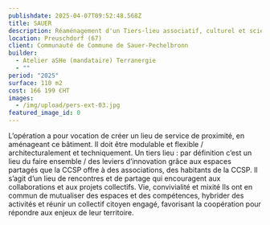 ```yaml
---
publishdate: 2025-04-07T09:52:48.568Z
title: SAUER
description: Réaménagement d'un Tiers-lieu associatif, culturel et scientifique K’RO
location: Preuschdorf (67)
client: Communauté de Commune de Sauer-Pechelbronn
builder:
  - Atelier aSHe (mandataire) Terranergie
  - ""
period: "2025"
surface: 110 m2
cost: 166 199 €HT
images:
  - /img/upload/pers-ext-03.jpg
featured_image_id: 0
---
```

L’opération a pour vocation de créer un lieu de service de proximité, en aménageant ce bâtiment. Il doit être modulable et flexible / architecturalement et techniquement. Un tiers lieu : par définition c’est un lieu du faire ensemble / des leviers d’innovation grâce aux espaces partagés que la CCSP offre à des associations, des habitants de la CCSP. Il s’agit d’un lieu de rencontres et de partage qui encouragent aux collaborations et aux projets collectifs. Vie, convivialité et mixité Ils ont en commun de mutualiser des espaces et des compétences, hybrider des activités et réunir un collectif citoyen engagé, favorisant la coopération pour répondre aux enjeux de leur territoire.